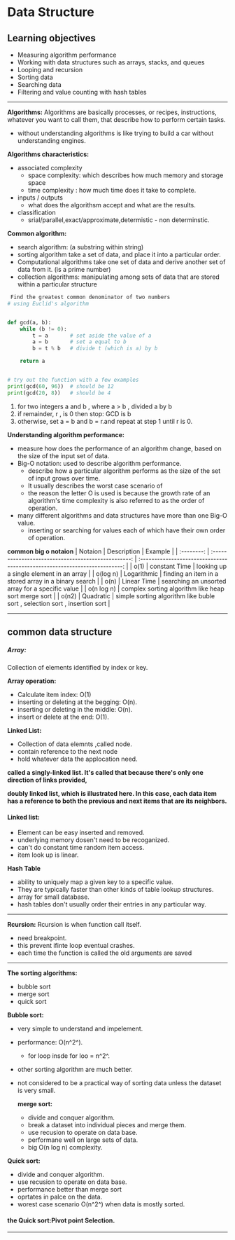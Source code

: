 # Data Structure
## Learning objectives
* Measuring algorithm performance
* Working with data structures such as arrays, stacks, and queues
* Looping and recursion
* Sorting data
* Searching data
* Filtering and value counting with hash tables

---
 **Algorithms:** Algorithms are basically processes, or recipes, instructions, whatever you want to call them, that describe how to perform certain tasks.
  
-  without understanding algorithms is like trying to build a car without understanding engines. 

**Algorithms characteristics:**
* associated complexity
  * space complexity: which describes how much memory and storage space 
  * time complexity : how much time does it take to complete.
* inputs / outputs
    * what does the algorithsm accept and what are the results.
* classification
   * srial/parallel,exact/approximate,determistic - non determinstic.
  

**Common algorithm:**
* search algorithm:
  (a substring within string)
* sorting algorithm 
  take a set of data, and place it into a particular order.
* Computational algorithms
  take one set of data and derive another set of data from it.
(is a prime number)
* collection algorithms:
manipulating among sets of data that are stored within a particular structure

```py
 Find the greatest common denominator of two numbers
# using Euclid's algorithm


def gcd(a, b):
    while (b != 0):
        t = a       # set aside the value of a
        a = b       # set a equal to b
        b = t % b   # divide t (which is a) by b

    return a


# try out the function with a few examples
print(gcd(60, 96))  # should be 12
print(gcd(20, 8))   # should be 4
```
1. for two integers a and b , where a > b , divided a by b
2. if remainder, r , is 0 then stop: GCD is b
3. otherwise, set a = b and b = r.and repeat at step 1 until r is 0.
  
  **Understanding algorithm performance:**
  * measure how does the performance of an algorithm change, based on the size of the input set of data.
  * Big-O notation: used to describe algorithm performance.
    * describe how a particular algorithm performs as the size of the set of input grows over time.
    * It usually describes the worst case scenario of
    * the reason the letter O is used is because the growth rate of an algorithm's time complexity is also referred to as the order of operation.
* many different algorithms and data structures have more than one Big-O value.
   * inserting or searching for values each of which have their own order of operation.


**common big o notaion**
|  Notaion   |                     Description                     |                                  Example                                   |
| :--------: | :-------------------------------------------------: | :------------------------------------------------------------------------: |
|    o(1)    |                    constant Time                    |                  looking up a single element in an array                   |
|  o(log n)  |                     Logarithmic                     |            finding an item in a stored array in a binary search            |
|    o(n)    |                     Linear Time                     |              searching an unsorted array for a specific value              |
| o(n log n) | complex sorting algorithm like heap sort merge sort |
|   o(n2)    |                      Quadratic                      | simple sorting algorithm like buble sort , selection sort , insertion sort |

---

## common data structure

##### Array: 
Collection of elements identified by index or key.

**Array operation:**
* Calculate item index: O(1)
* inserting or deleting at the begging: O(n).
* inserting or deleting in the middle: O(n).
* insert or delete at the end: O(1).



**Linked List:** 
* Collection of data elemnts ,called node.
* contain reference to the next node
* hold whatever data the applocation need.

**called a singly-linked list. It's called that because there's only one direction of links provided,**


**doubly linked list, which is illustrated here. In this case, each data item has a reference to both the previous and next items that are its neighbors.**

#### Linked list:
* Element can be easy inserted and removed.
* underlying memory dosen't need to be recoganized.
* can't do constant time random item access. 
* item look up is linear.


**Hash Table**
* ability to uniquely map a given key to a specific value.
* They are typically faster than other kinds of table lookup structures.
* array for small database.
* hash tables don't usually order their entries in any particular way.





---
**Rcursion:**
Rcursion is when function call itself.
* need breakpoint.
* this prevent ifinte loop eventual crashes.
* each time the function is called the old arguments are saved

---
**The sorting algorithms:**
* bubble sort
* merge sort
* quick sort

**Bubble sort:**
* very simple to understand and impelement.
* performance: O(n^2^).
  * for loop insde for loo = n^2^.
* other sorting algorithm are much better.
* not considered to be a practical way of sorting data unless the dataset is very small.
  

  **merge sort:**
  * divide and conquer algorithm.
  * break a dataset into individual pieces and merge them.
  * use recusion to operate on data base.
  * performane well on large sets of data.
  * big O(n log n) complexity.
 
 **Quick sort:**
 * divide and conquer algorithm.
 * use recusion to operate on data base.
 * performance better than merge sort
 * oprtates in palce on the data.
 * worest case scenario O(n^2^) when data is mostly sorted.
  
  #### the Quick sort:Pivot point Selection.
  ---
  
